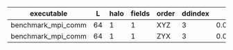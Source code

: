 |        executable |  L | halo | fields | order | ddindex |           mean | throughput |                                                                                                   rundir|
|-------------------|----|------|--------|-------|---------|----------------|------------|---------------------------------------------------------------------------------------------------------|
|benchmark_mpi_comm | 64 |    1 |      1 |   XYZ |       3 | 0.000314994742 |  1112.6092 | 000001/000000_run/work|
|benchmark_mpi_comm | 64 |    1 |      1 |   ZYX |       3 | 0.000315437685 | 1111.04686 | 000001/000001_run/work|
